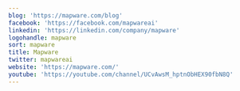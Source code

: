 ```yaml
---
blog: 'https://mapware.com/blog'
facebook: 'https://facebook.com/mapwareai'
linkedin: 'https://linkedin.com/company/mapware'
logohandle: mapware
sort: mapware
title: Mapware
twitter: mapwareai
website: 'https://mapware.com/'
youtube: 'https://youtube.com/channel/UCvAwsM_hptnObHEX90fbN8Q'
---
```

